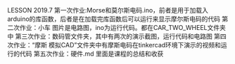 LESSON 2019.7
第一次作业:Morse和莫尔斯电码.ino，前者是用于加载入arduino的库函数，后者是在加载完库函数后可以运行来显示摩尔斯电码的代码
第二次作业：小车 图片是电路图，ino为运行代码。都在CAR_TWO_WHEEL文件夹中
第三次作业：数码管文件夹，其中有两次的演示截图，运行代码和电路图
第四次作业：“摩斯 模拟CAD”文件夹中有摩斯电码在tinkercad环境下演示的视频和运行的代码
第五次作业：硬件.md 里面是课程的总结和收获
